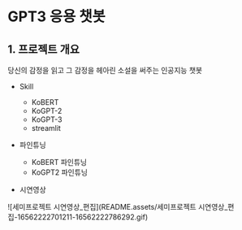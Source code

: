# GPT3 응용 챗봇



## 1. 프로젝트 개요

당신의 감정을 읽고 그 감정을 헤아린 소설을 써주는 인공지능 챗봇



- Skill
  - KoBERT
  - KoGPT-2
  - KoGPT-3
  - streamlit



- 파인튜닝
  - KoBERT 파인튜닝
  - KoGPT2 파인튜닝



- 시연영상

![세미프로젝트 시연영상_편집](README.assets/세미프로젝트 시연영상_편집-16562222701211-16562222786292.gif)

